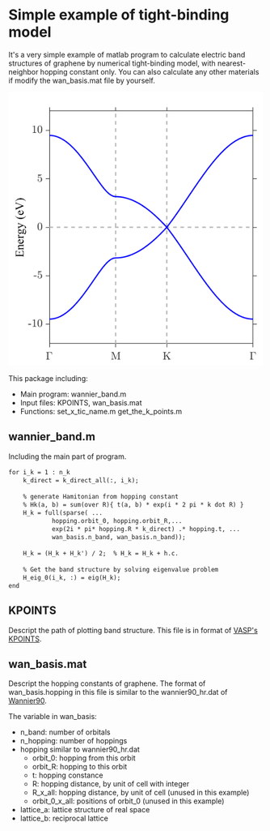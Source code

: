 Simple example of tight-binding model
=======================================
It's a very simple example of matlab program to calculate electric band 
structures of graphene by numerical tight-binding model, with nearest-neighbor 
hopping constant only.
You can also calculate any other materials if modify the wan_basis.mat file by 
yourself. 

![image](https://github.com/angushphys/simple_tight_binding_example/blob/main/graphene_band.png)

This package including:

* Main program: wannier_band.m
* Input files: KPOINTS, wan_basis.mat
* Functions: set_x_tic_name.m get_the_k_points.m

## wannier_band.m
Including the main part of program.
    
    for i_k = 1 : n_k
        k_direct = k_direct_all(:, i_k);
    
        % generate Hamitonian from hopping constant
        % Hk(a, b) = sum(over R){ t(a, b) * exp(i * 2 pi * k dot R) }
        H_k = full(sparse( ...
                hopping.orbit_0, hopping.orbit_R,...
                exp(2i * pi* hopping.R * k_direct) .* hopping.t, ...
                wan_basis.n_band, wan_basis.n_band));
    
        H_k = (H_k + H_k') / 2;  % H_k = H_k + h.c.
    
        % Get the band structure by solving eigenvalue problem
        H_eig_0(i_k, :) = eig(H_k);
    end

## KPOINTS
Descript the path of plotting band structure.
This file is in format of [VASP's KPOINTS](https://www.vasp.at/wiki/index.php/KPOINTS).

## wan_basis.mat
Descript the hopping constants of graphene.
The format of wan_basis.hopping in this file is similar to the 
wannier90_hr.dat of [Wannier90](http://www.wannier.org/).

The variable in wan_basis:
* n_band: number of orbitals
* n_hopping: number of hoppings
* hopping similar to wannier90_hr.dat
  * orbit_0: hopping from this orbit
  * orbit_R: hopping to this orbit
  * t: hopping constance
  * R: hopping distance, by unit of cell with integer
  * R_x_all: hopping distance, by unit of cell (unused in this example)
  * orbit_0_x_all: positions of orbit_0 (unused in this example)
* lattice_a: lattice structure of real space
* lattice_b: reciprocal lattice
